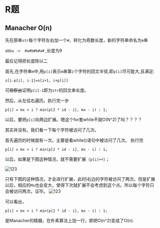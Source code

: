 # R题

## Manacher O(n)

先在原串`str`每个字符左右加一个`#`，转化为奇数长度，新的字符串命名为`m`串

`abba ->  #a#b#b#a#` ,长度为9

最后记得把长度除以二

首先,在字符串`m`中,用`p[i]`表示`m`串第`i`个字符的回文半径,即`p[i]`尽可能大,且满足:

```s[i-p[i], i-1]=s[i+1, i+p[i]]```

可~~观察出~~证明`p[i]-1`即为`str`的回文串长度。

然后，从左往右遍历。执行完一步

`p[i] = mx > i ? min(p[2 * id - i], mx - i) : 1;`

以后，要把`p[i]`向两边扩展。嗯这个for套while不就O(N^2)了吗？？？？

其实并没有。我们看一下每个字符被访问了几次。

首先遍历的时候就有一次。主要是看while()语句中被访问了几次。
执行完

`p[i] = mx > i ? min(p[2 * id - i], mx - i) : 1;`

以后，如果是下图这种情况，就不需要扩展（`p[i]++`）；

![123](https://image-static.segmentfault.com/406/055/4060550705-58b9671c71085)

只有下图的这种情况，才会进行扩展，此时i右边的字符被访问了两次。但是扩展以后，相应的`Mx`也会变大，使得下次就扩展不会考虑到这个点。所以每个字符只会被访问两次。证毕。
![123](https://image-static.segmentfault.com/282/937/282937517-58b966b75cbb5)

可以看出，

`p[i] = mx > i ? min(p[2 * id - i], mx - i) : 1;`

是Manacher的精髓，在朴素算法上加一行，即把O(n^2)变成了O(n).
